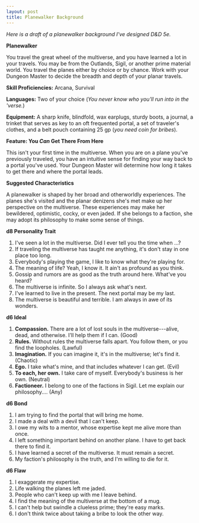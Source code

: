 ```yaml
---
layout: post
title: Planewalker Background
---
```


*Here is a draft of a planewalker background I've designed D&D 5e.*

**Planewalker**

You travel the great wheel of the multiverse, and you have learned a lot in your travels. You may be from the Outlands, Sigil, or another prime material world. You travel the planes either by choice or by chance. Work with your Dungeon Master to decide the breadth and depth of your planar travels.

**Skill Proficiencies:** Arcana, Survival

**Languages:** Two of your choice (*You never know who you'll run into in the 'verse.*)

**Equipment:** A sharp knife, blindfold, wax earplugs, sturdy boots,  a journal, a trinket that serves as key to an oft frequented portal, a set of traveler's clothes, and a belt pouch containing 25 gp (*you need coin for bribes*).

**Feature: You *Can* Get There From Here**

This isn't your first time in the multiverse. When you are on a plane you've previously traveled, you have an intuitive sense for finding your way back to a portal you've used. Your Dungeon Master will determine how long it takes to get there and where the portal leads.

**Suggested Characteristics**

A planewalker is shaped by her broad and otherworldly experiences. The planes she's visited and the planar denizens she's met make up her perspective on the multiverse. These experiences may make her bewildered, optimistic, cocky, or even jaded. If she belongs to a faction, she may adopt its philosophy to make some sense of things.

**d8 Personality Trait**

1. I've seen a lot in the multiverse. Did I ever tell you the time when ...?
2. If traveling the multiverse has taught me anything, it's don't stay in one place too long.
3. Everybody's playing the game, I like to know what they're playing for.
4. The meaning of life? Yeah, I know it. It ain't as profound as you think.
5. Gossip and rumors are as good as the truth around here. What've you heard?
6. The multiverse is infinite. So I always ask what's next.
7. I've learned to live in the present. The next portal may be my last.
8. The multiverse is beautiful and terrible. I am always in awe of its wonders.

**d6 Ideal**

1. **Compassion.** There are a lot of lost souls in the multiverse---alive, dead, and otherwise. I'll help them if I can. (Good)
2. **Rules.** Without rules the multiverse falls apart. You follow them, or you find the loopholes. (Lawful)
3. **Imagination.** If you can imagine it, it's in the multiverse; let's find it. (Chaotic)
4. **Ego.** I take what's mine, and that includes whatever I can get. (Evil)
5. **To each, her own.** I take care of myself. Everybody's business is her own. (Neutral)
6. **Factioneer.**  I belong to one of the factions in Sigil. Let me explain our philosophy.... (Any)

**d6 Bond**

1. I am trying to find the portal that will bring me home.
2. I made a deal with a devil that I can't keep.
3. I owe my wits to a mentor, whose expertise kept me alive more than once.
4. I left something important behind on another plane. I have to get back there to find it.
5. I have learned a secret of the multiverse. It must remain a secret.
6. My faction's philosophy is the truth, and I'm willing to die for it.

**d6 Flaw**

1. I exaggerate my expertise.
2. Life walking the planes left me jaded.
3. People who can't keep up with me I leave behind.
4. I find the meaning of the multiverse at the bottom of a mug.
5. I can't help but swindle a clueless prime; they're easy marks.
6. I don't think twice about taking a bribe to look the other way.
